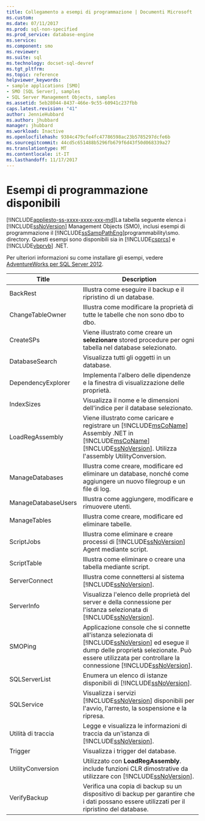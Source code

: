 ```yaml
---
title: Collegamento a esempi di programmazione | Documenti Microsoft
ms.custom: 
ms.date: 07/11/2017
ms.prod: sql-non-specified
ms.prod_service: database-engine
ms.service: 
ms.component: smo
ms.reviewer: 
ms.suite: sql
ms.technology: docset-sql-devref
ms.tgt_pltfrm: 
ms.topic: reference
helpviewer_keywords:
- sample applications [SMO]
- SMO [SQL Server], samples
- SQL Server Management Objects, samples
ms.assetid: 5eb28044-8437-466e-9c55-60941c237fbb
caps.latest.revision: "41"
author: JennieHubbard
ms.author: jhubbard
manager: jhubbard
ms.workload: Inactive
ms.openlocfilehash: 9384c479cfe4fc47786598ac23b5785297dcfe6b
ms.sourcegitcommit: 44cd5c651488b5296fb679f6d43f50d068339a27
ms.translationtype: MT
ms.contentlocale: it-IT
ms.lasthandoff: 11/17/2017
---
```

# <a name="available-programming-samples"></a>Esempi di programmazione disponibili
[!INCLUDE[appliesto-ss-xxxx-xxxx-xxx-md](../../includes/appliesto-ss-xxxx-xxxx-xxx-md.md)]La tabella seguente elenca i [!INCLUDE[ssNoVersion](../../includes/ssnoversion-md.md)] Management Objects (SMO), inclusi esempi di programmazione il [!INCLUDE[ssSampPathEng](../../includes/sssamppatheng-md.md)]programmability\smo. directory. Questi esempi sono disponibili sia in [!INCLUDE[csprcs](../../includes/csprcs-md.md)] e [!INCLUDE[vbprvb](../../includes/vbprvb-md.md)] .NET.  
  
 Per ulteriori informazioni su come installare gli esempi, vedere [AdventureWorks per SQL Server 2012](http://msftdbprodsamples.codeplex.com/releases/view/55330).  
  
|Title|Description|  
|-----------|-----------------|  
|BackRest|Illustra come eseguire il backup e il ripristino di un database.|  
|ChangeTableOwner|Illustra come modificare la proprietà di tutte le tabelle che non sono dbo to dbo.|  
|CreateSPs|Viene illustrato come creare un **selezionare** stored procedure per ogni tabella nel database selezionato.|  
|DatabaseSearch|Visualizza tutti gli oggetti in un database.|  
|DependencyExplorer|Implementa l'albero delle dipendenze e la finestra di visualizzazione delle proprietà.|  
|IndexSizes|Visualizza il nome e le dimensioni dell'indice per il database selezionato.|  
|LoadRegAssembly|Viene illustrato come caricare e registrare un [!INCLUDE[msCoName](../../includes/msconame-md.md)] Assembly .NET in [!INCLUDE[msCoName](../../includes/msconame-md.md)] [!INCLUDE[ssNoVersion](../../includes/ssnoversion-md.md)]. Utilizza l'assembly UtilityConversion.|  
|ManageDatabases|Illustra come creare, modificare ed eliminare un database, nonché come aggiungere un nuovo filegroup e un file di log.|  
|ManageDatabaseUsers|Illustra come aggiungere, modificare e rimuovere utenti.|  
|ManageTables|Illustra come creare, modificare ed eliminare tabelle.|  
|ScriptJobs|Illustra come eliminare e creare processi di [!INCLUDE[ssNoVersion](../../includes/ssnoversion-md.md)] Agent mediante script.|  
|ScriptTable|Illustra come eliminare o creare una tabella mediante script.|  
|ServerConnect|Illustra come connettersi al sistema [!INCLUDE[ssNoVersion](../../includes/ssnoversion-md.md)].|  
|ServerInfo|Visualizza l'elenco delle proprietà del server e della connessione per l'istanza selezionata di [!INCLUDE[ssNoVersion](../../includes/ssnoversion-md.md)].|  
|SMOPing|Applicazione console che si connette all'istanza selezionata di [!INCLUDE[ssNoVersion](../../includes/ssnoversion-md.md)] ed esegue il dump delle proprietà selezionate. Può essere utilizzata per controllare la connessione [!INCLUDE[ssNoVersion](../../includes/ssnoversion-md.md)].|  
|SQLServerList|Enumera un elenco di istanze disponibili di [!INCLUDE[ssNoVersion](../../includes/ssnoversion-md.md)].|  
|SQLService|Visualizza i servizi [!INCLUDE[ssNoVersion](../../includes/ssnoversion-md.md)] disponibili per l'avvio, l'arresto, la sospensione e la ripresa.|  
|Utilità di traccia|Legge e visualizza le informazioni di traccia da un'istanza di [!INCLUDE[ssNoVersion](../../includes/ssnoversion-md.md)].|  
|Trigger|Visualizza i trigger del database.|  
|UtilityConversion|Utilizzato con **LoadRegAssembly**. include funzioni CLR dimostrative da utilizzare con [!INCLUDE[ssNoVersion](../../includes/ssnoversion-md.md)].|  
|VerifyBackup|Verifica una copia di backup su un dispositivo di backup per garantire che i dati possano essere utilizzati per il ripristino del database.|  
  
  
